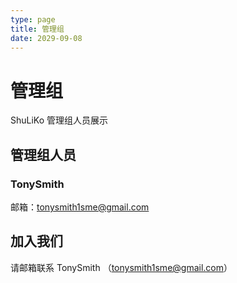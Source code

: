 ```yaml
---
type: page
title: 管理组
date: 2029-09-08
---
```

# 管理组
ShuLiKo 管理组人员展示

## 管理组人员
### TonySmith
邮箱：tonysmith1sme@gmail.com


## 加入我们
请邮箱联系 TonySmith （tonysmith1sme@gmail.com） 
